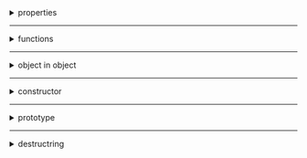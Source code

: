 <details>
  <summary>properties</summary>

<details>
  <summary>accessing property</summary>

* can be accessed by dot notation, array notiation
  ```js
    x = {name:'sai'}
    console.log(x.name)
    console.log(x['name'])
    y = 'name'
    console.log(x[y])
  ```
</details>

___

<details>
  <summary>explicit vs implicit property name</summary>

  ```js
    x = { name:'sai'}
    console.log(x)
    name = 'ram'
    y = {name}      // this is same as {name:'ram'}
    console.log(y)
  ```
</details>

___


<details>
  <summary>dynamically creating property</summary>

```js
const propertyName = 'age';
const person = {
  name: 'Alice',
  [propertyName]: 30,
};

console.log(person.age)
```
</details>

___

<details>
   <summary>listing all properties</summary>

* using enumeration
  ```js
  x = { name: 'sai', age: 16, gender: 'M' }
  // listing all properties and its values.
  for (const property in x) {
      console.log(property, x[property]);
  }
  ```
___

* using keys
  ```js
  x = { name: 'sai', age: 16, gender: 'M' }
  const keys = Object.keys(x);

  for (const key of keys) {
    console.log(key, x[key]); 
  }
  ```

* using getOwnPropertyNames
  ```js
  x = { name: 'sai', age: 16, gender: 'M' }
  const propertyNames = Object.getOwnPropertyNames(x);

  for (const propertyName of propertyNames) {
    console.log(propertyName, x[propertyName]); 
  }
  ```

</details>

<details>
  <summary>define custom behavior when reading or writing a property using getters and setters</summary>

```js
  const person = {
      _age: 25,
      get age() {
        return this._age;
      },
      set age(newAge) {
        if (newAge >= 0) {
          this._age = newAge;
        }
      },
    };

  console.log(person.age)
  person.age = 30
  console.log(person.age)
  person.age = -1
  console.log(person.age)     // still 30

```
</details>


</details>

___

<details>
  <summary>functions</summary>

  <details>
     <summary>declaring and using</summary>
  
```js
x = {
    name: 'sai',
    age: 16,
    gender: 'M',
    // declaring function
    print: function () {
        console.log(`name:${this.name} age:${this.age} gender:${this.gender}`)
    }
    print2 : (msg) {
      console.log(msg)
      console.log(`name:${this.name} age:${this.age} gender:${this.gender}`)
    }
}

// calling function
x.print()

```
  </details>

___


  <details>
    <summary>with arguments</summary>

```js
x = {
    name: 'sai',
    age: 16,
    gender: 'M',
    print2 : function (msg) {
        console.log(msg)
        console.log(`name:${this.name} age:${this.age} gender:${this.gender}`)
      }
}

x.print2("with message")

```
  </details>

___

  <details>
     <summary>arrow functions not suitable in objects</summary>

* __this__ is not avilable in __arrow__ function
```js
  x = {
    name: 'sai',
    age: 16,
    gender: 'M',
    print : () => {
        // note: this is not available in arrow functions.
        console.log(`name:${this.name} age:${this.age} gender:${this.gender}`)
      }
  }

  // this won't work as arrow functions does not have this
  x.print()

```

  </details>

</details>

___

<details>
  <summary>object in object</summary>

```js
var person = {
    name: 's1',
    address: {
        line1: "17",
        line2: "tucston st",
        zip: 97006
    }
}

console.log(person.name)
console.log(person.address)
console.log(person.address.line1)
```

</details>

___

<details>
  <summary>constructor</summary>

```js
function Person(name, age) {
    this.name = name;
    this.age = age;
}

var p1 = new Person('s1', 10);
var p2 = new Person('s2', 20);

console.log(p1, p2);
```

[more](https://www.w3schools.com/js/js_object_constructors.asp)
</details>

___

<details>
  <summary>prototype</summary>

* todo

</details>

___

<details>
  <summary>destructring</summary>

* useful in passing object which has properties without specifying exact properties
    ```js
    var person = { name: 'sai', age: 16, gender: 'M' }

    // extracting just name
    var { name } = person
    console.log(name)

    // function which takes object and destructures the properties
    function print({ name, age }) {
      console.log(`name:${name} age:${age}`)
    }

    print(person)
    ```

* with default value
  ```js
    const pokemon = {
      id: 1,
      name: 'Squirtle'
    };

    //Assigning default value to the type variable
    const { type = 'Water', name } = pokemon;
    console.log(type); //Result: Water  
  ```
</details>